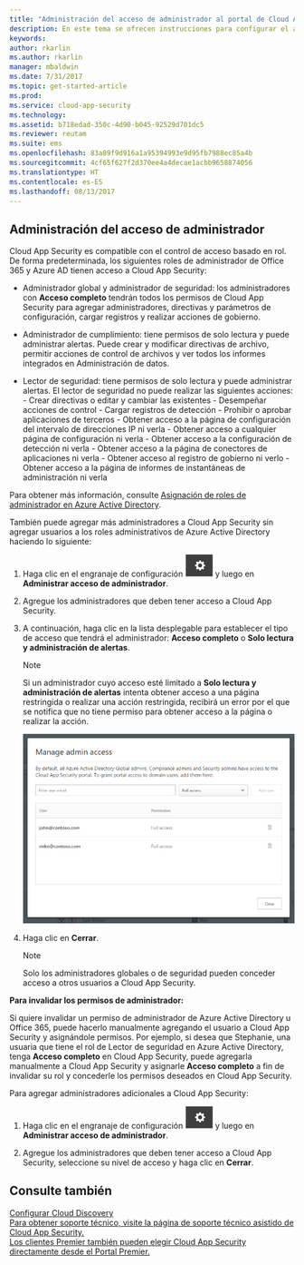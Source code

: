 ```yaml
---
title: "Administración del acceso de administrador al portal de Cloud App Security | Microsoft Docs"
description: En este tema se ofrecen instrucciones para configurar el acceso al portal de Cloud App Security para sus administradores.
keywords: 
author: rkarlin
ms.author: rkarlin
manager: mbaldwin
ms.date: 7/31/2017
ms.topic: get-started-article
ms.prod: 
ms.service: cloud-app-security
ms.technology: 
ms.assetid: b718edad-350c-4d90-b045-92529d701dc5
ms.reviewer: reutam
ms.suite: ems
ms.openlocfilehash: 83a89f9d916a1a95394993e9d95fb7988ec85a4b
ms.sourcegitcommit: 4cf65f627f2d370ee4a4decae1acbb9658874056
ms.translationtype: HT
ms.contentlocale: es-ES
ms.lasthandoff: 08/13/2017
---
```

## <a name="managing-admin-access"></a>Administración del acceso de administrador

Cloud App Security es compatible con el control de acceso basado en rol. De forma predeterminada, los siguientes roles de administrador de Office 365 y Azure AD tienen acceso a Cloud App Security:

- Administrador global y administrador de seguridad: los administradores con **Acceso completo** tendrán todos los permisos de Cloud App Security para agregar administradores, directivas y parámetros de configuración, cargar registros y realizar acciones de gobierno.

- Administrador de cumplimiento: tiene permisos de solo lectura y puede administrar alertas. Puede crear y modificar directivas de archivo, permitir acciones de control de archivos y ver todos los informes integrados en Administración de datos. 

- Lector de seguridad: tiene permisos de solo lectura y puede administrar alertas. El lector de seguridad no puede realizar las siguientes acciones:
      - Crear directivas o editar y cambiar las existentes 
      - Desempeñar acciones de control 
      - Cargar registros de detección
      - Prohibir o aprobar aplicaciones de terceros
      - Obtener acceso a la página de configuración del intervalo de direcciones IP ni verla
      - Obtener acceso a cualquier página de configuración ni verla 
      - Obtener acceso a la configuración de detección ni verla 
      - Obtener acceso a la página de conectores de aplicaciones ni verla
      - Obtener acceso al registro de gobierno ni verlo 
      - Obtener acceso a la página de informes de instantáneas de administración ni verla 

Para obtener más información, consulte [Asignación de roles de administrador en Azure Active Directory](https://docs.microsoft.com/en-us/azure/active-directory/active-directory-assign-admin-roles).

También puede agregar más administradores a Cloud App Security sin agregar usuarios a los roles administrativos de Azure Active Directory haciendo lo siguiente:

1. Haga clic en el engranaje de configuración ![icono de configuración](./media/settings-icon.png "icono de configuración") y luego en **Administrar acceso de administrador**. 

2. Agregue los administradores que deben tener acceso a Cloud App Security.
  
      
3. A continuación, haga clic en la lista desplegable para establecer el tipo de acceso que tendrá el administrador: **Acceso completo** o **Solo lectura y administración de alertas**.

     >[!NOTE]
      >Si un administrador cuyo acceso esté limitado a **Solo lectura y administración de alertas** intenta obtener acceso a una página restringida o realizar una acción restringida, recibirá un error por el que se notifica que no tiene permiso para obtener acceso a la página o realizar la acción.

   ![administrar el acceso de administrador](./media/manage-admin-access.png "administrar el acceso de administrador")  

4. Haga clic en **Cerrar**.  

   >[!NOTE]
    >Solo los administradores globales o de seguridad pueden conceder acceso a otros usuarios a Cloud App Security.
  
**Para invalidar los permisos de administrador:**

Si quiere invalidar un permiso de administrador de Azure Active Directory u Office 365, puede hacerlo manualmente agregando el usuario a Cloud App Security y asignándole permisos.
Por ejemplo, si desea que Stephanie, una usuaria que tiene el rol de Lector de seguridad en Azure Active Directory, tenga **Acceso completo** en Cloud App Security, puede agregarla manualmente a Cloud App Security y asignarle **Acceso completo** a fin de invalidar su rol y concederle los permisos deseados en Cloud App Security. 


Para agregar administradores adicionales a Cloud App Security:
1. Haga clic en el engranaje de configuración ![icono de configuración](./media/settings-icon.png "icono de configuración") y luego en **Administrar acceso de administrador**. 

2. Agregue los administradores que deben tener acceso a Cloud App Security, seleccione su nivel de acceso y haga clic en **Cerrar**.



## <a name="see-also"></a>Consulte también  
[Configurar Cloud Discovery](set-up-cloud-discovery.md)   
[Para obtener soporte técnico, visite la página de soporte técnico asistido de Cloud App Security.](http://support.microsoft.com/oas/default.aspx?prid=16031)   
[Los clientes Premier también pueden elegir Cloud App Security directamente desde el Portal Premier.](https://premier.microsoft.com/)  
  
  